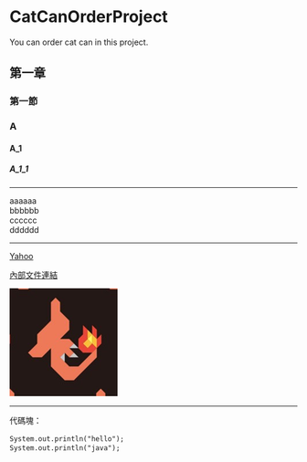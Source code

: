 # CatCanOrderProject
You can order cat can in this project.
## 第一章
### 第一節
### A
#### A_1
##### A_1_1

<hr>
aaaaaa<br>
bbbbbb<br>
cccccc<br>
dddddd<br>
<hr>

[Yahoo](http://tw.yahoo.com)

[內部文件連結](CatCanOrderProject-source.txt)

![火恐龍圖片](2.jpg)

<hr>
代碼塊：

```
System.out.println("hello");
System.out.println("java");
```
